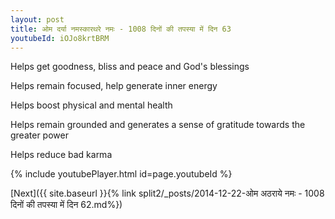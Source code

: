 ```yaml
---
layout: post
title: ओम दर्या नमस्कारथरे नमः - 1008 दिनों की तपस्या में दिन 63
youtubeId: iOJo8krtBRM
---
```

 
 
Helps get goodness, bliss and peace and God's blessings
 
Helps remain focused, help generate inner energy 
 
Helps boost physical and mental health 
 
Helps remain grounded and generates a sense of gratitude towards the greater power 
 
Helps reduce bad karma
 
 
 
 


{% include youtubePlayer.html id=page.youtubeId %}
 
[Next]({{ site.baseurl }}{% link  split2/_posts/2014-12-22-ओम अठराये नमः - 1008 दिनों की तपस्या में दिन 62.md%})
 
